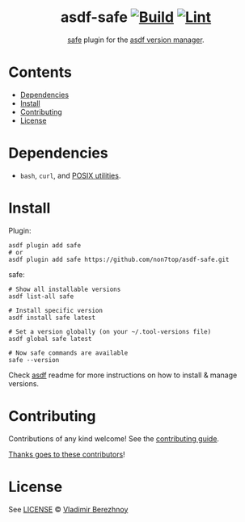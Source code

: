 <div align="center">

# asdf-safe [![Build](https://github.com/non7top/asdf-safe/actions/workflows/build.yml/badge.svg)](https://github.com/non7top/asdf-safe/actions/workflows/build.yml) [![Lint](https://github.com/non7top/asdf-safe/actions/workflows/lint.yml/badge.svg)](https://github.com/non7top/asdf-safe/actions/workflows/lint.yml)

[safe](https://github.com/Qarik-Group/safe) plugin for the [asdf version manager](https://asdf-vm.com).

</div>

# Contents

- [Dependencies](#dependencies)
- [Install](#install)
- [Contributing](#contributing)
- [License](#license)

# Dependencies

- `bash`, `curl`, and [POSIX utilities](https://pubs.opengroup.org/onlinepubs/9699919799/idx/utilities.html).

# Install

Plugin:

```shell
asdf plugin add safe
# or
asdf plugin add safe https://github.com/non7top/asdf-safe.git
```

safe:

```shell
# Show all installable versions
asdf list-all safe

# Install specific version
asdf install safe latest

# Set a version globally (on your ~/.tool-versions file)
asdf global safe latest

# Now safe commands are available
safe --version
```

Check [asdf](https://github.com/asdf-vm/asdf) readme for more instructions on how to
install & manage versions.

# Contributing

Contributions of any kind welcome! See the [contributing guide](contributing.md).

[Thanks goes to these contributors](https://github.com/non7top/asdf-safe/graphs/contributors)!

# License

See [LICENSE](LICENSE) © [Vladimir Berezhnoy](https://github.com/non7top/)
